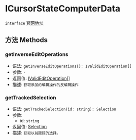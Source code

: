 # ICursorStateComputerData
`interface` [官网地址](https://microsoft.github.io/monaco-editor/docs.html#interfaces/editor.ICursorStateComputerData.html)

## 方法 Methods
### getInverseEditOperations
+ 语法: `getInverseEditOperations(): IValidEditOperation[]`
+ 参数: `-`
+ 返回值: [IValidEditOperation](IValidEditOperation.md)[]
+ 描述: `获取添加的编辑操作的反编辑操作`

### getTrackedSelection
+ 语法: `getTrackedSelection(id: string): Selection`
+ 参数: 
  + id: `string` 
+ 返回值: [Selection](../../global/classes/Selection.md)
+ 描述: `获取以前跟踪的选择。`
